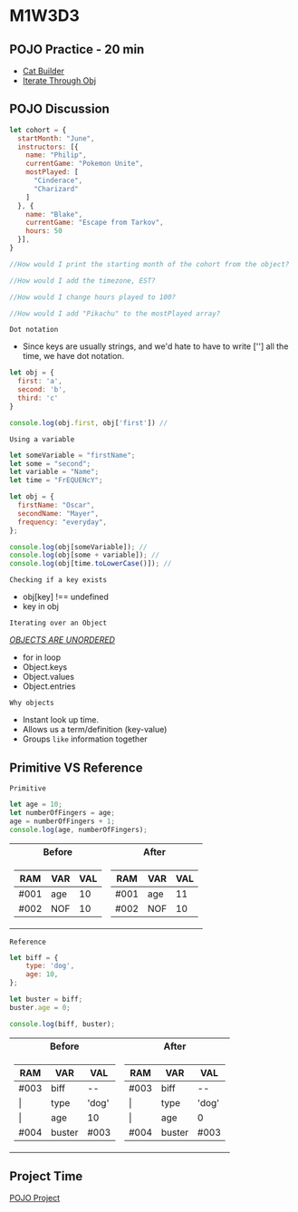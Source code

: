 # M1W3D3

## POJO Practice - 20 min

- [Cat Builder]
- [Iterate Through Obj]

## POJO Discussion

```js
let cohort = {
  startMonth: "June",
  instructors: [{
    name: "Philip",
    currentGame: "Pokemon Unite",
    mostPlayed: [
      "Cinderace", 
      "Charizard"
    ] 
  }, {
    name: "Blake",
    currentGame: "Escape from Tarkov",
    hours: 50
  }],
}

//How would I print the starting month of the cohort from the object?

//How would I add the timezone, EST?

//How would I change hours played to 100?

//How would I add "Pikachu" to the mostPlayed array?
```

`Dot notation`

- Since keys are usually strings, and we'd hate to have to write [''] all the time, we have dot notation.

```js
let obj = {
  first: 'a',
  second: 'b',
  third: 'c'
}

console.log(obj.first, obj['first']) //
```

`Using a variable`

```js
let someVariable = "firstName";
let some = "second";
let variable = "Name";
let time = "FrEQUENcY";

let obj = {
  firstName: "Oscar",
  secondName: "Mayer",
  frequency: "everyday",
};

console.log(obj[someVariable]); // 
console.log(obj[some + variable]); // 
console.log(obj[time.toLowerCase()]); //
```

`Checking if a key exists`

- obj[key] !== undefined
- key in obj

`Iterating over an Object`

[*OBJECTS ARE UNORDERED*]

- for in loop
- Object.keys
- Object.values
- Object.entries

`Why objects`

- Instant look up time.
- Allows us a term/definition (key-value)
- Groups `like` information together

## Primitive VS Reference

`Primitive`

  ```js
  let age = 10;
  let numberOfFingers = age;
  age = numberOfFingers + 1;
  console.log(age, numberOfFingers);
  ```

<table>
<tr><th>Before</th><th>After</th></tr>
<tr><td>

|RAM|VAR|VAL|
|--|--|--|
|#001|age|10|
|#002|NOF|10|

</td><td>

|RAM|VAR|VAL|
|--|--|--|
|#001|age|11|
|#002|NOF|10|

</td></tr> </table>

`Reference`

  ```js
  let biff = {
      type: 'dog',
      age: 10,
  };

  let buster = biff;
  buster.age = 0;

  console.log(biff, buster);
  ```

  <table>
<tr><th>Before</th><th>After</th></tr>
<tr><td>

|RAM|VAR|VAL|
|--|--|--|
|#003|biff|--|
|\||type|'dog'|
|\||age|10
|#004|buster|#003|

</td><td>

|RAM|VAR|VAL|
|--|--|--|
|#003|biff|--|
|\||type|'dog'|
|\||age|0
|#004|buster|#003|

</td></tr> </table>

## Project Time

[POJO Project]

[Cat Builder]: https://open.appacademy.io/learn/js-py---pt-sept-2021-online/week-3---node--pair-programming--pojos--adv--arrays/cat-builder
[Iterate Through Obj]: https://open.appacademy.io/learn/js-py---pt-sept-2021-online/week-3---node--pair-programming--pojos--adv--arrays/iterate-through-obj
[POJO Project]: https://open.appacademy.io/learn/js-py---pt-sept-2021-online/week-3---node--pair-programming--pojos--adv--arrays/pojo-project-part-1
[*OBJECTS ARE UNORDERED*]: https://2ality.com/2015/10/property-traversal-order-es6.html
